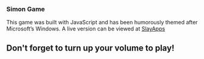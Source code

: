 ### Simon Game
This game was built with JavaScript and has been humorously themed after Microsoft’s Windows. A live version can be viewed at [SlayApps](https://slayapps.com/web-apps/it-s-windows-turn-volume-up/)
## Don't forget to turn up your volume to play!
